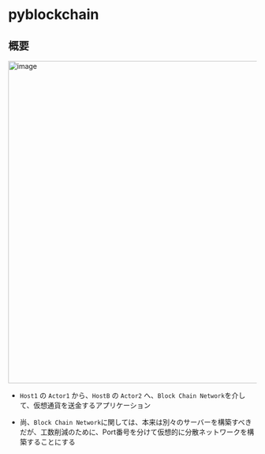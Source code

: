 # pyblockchain
## 概要
<img width="652" alt="image" src="https://user-images.githubusercontent.com/45778163/169635448-eafc0825-d712-4c12-a1a4-5ffa570b3b6c.png">

 - `Host1` の `Actor1` から、`HostB` の `Actor2` へ、`Block Chain Network`を介して、仮想通貨を送金するアプリケーション

 - 尚、`Block Chain Network`に関しては、本来は別々のサーバーを構築すべきだが、工数削減のために、Port番号を分けて仮想的に分散ネットワークを構築することにする
